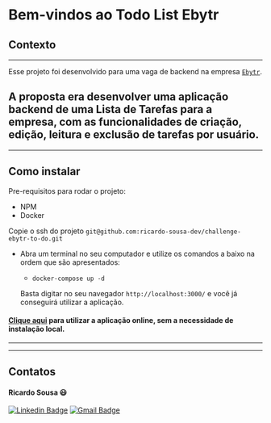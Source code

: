 # Bem-vindos ao Todo List Ebytr

## Contexto

---

Esse projeto foi desenvolvido para uma vaga de backend na empresa [`Ebytr`](www.betrybe.com).

A proposta era desenvolver uma aplicação backend de uma Lista de Tarefas para a empresa, com as funcionalidades de criação, edição, leitura e exclusão de tarefas por usuário.
---

---

## Como instalar

Pre-requisitos para rodar o projeto: 
- NPM
- Docker

Copie o ssh do projeto `git@github.com:ricardo-sousa-dev/challenge-ebytr-to-do.git`

* Abra um terminal no seu computador e utilize os comandos a baixo na ordem que são apresentados:

  * `docker-compose up -d`
  
  Basta digitar no seu navegador `http://localhost:3000/` e você já conseguirá utilizar a aplicação.

#### [Clique aqui](https://challange-ebytr-to-do.herokuapp.com/) para utilizar a aplicação online, sem a necessidade de instalação local.
---

---

## Contatos

#### Ricardo Sousa :smiley:

[![Linkedin Badge](https://img.shields.io/badge/-LinkedIn-0077B5?style=flat-square&logo=Linkedin&logoColor=white&link=https://www.linkedin.com/in/rwmsousa/)](https://www.linkedin.com/in/rwmsousa/) [![Gmail Badge](https://img.shields.io/badge/-Gmail-D14836?style=flat-square&logo=Gmail&logoColor=white&link=mailto:rwmsousa@gmail.com)](mailto:rwmsousa@gmail.com)
